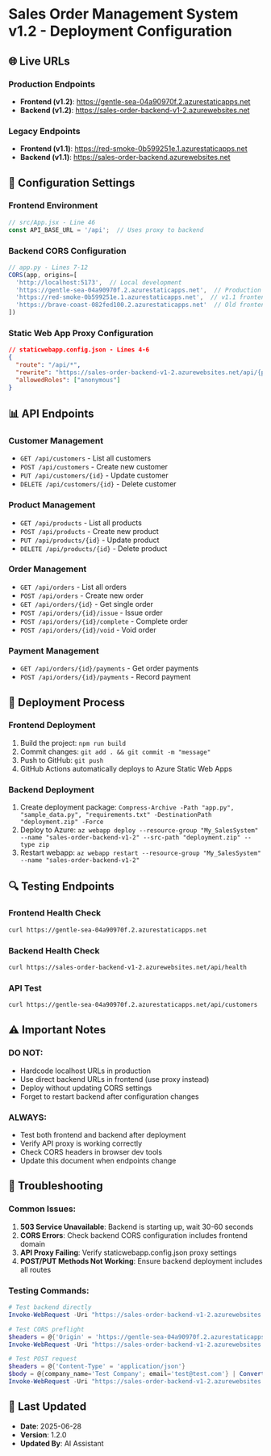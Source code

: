 # Sales Order Management System v1.2 - Deployment Configuration

## 🌐 Live URLs

### Production Endpoints
- **Frontend (v1.2)**: https://gentle-sea-04a90970f.2.azurestaticapps.net
- **Backend (v1.2)**: https://sales-order-backend-v1-2.azurewebsites.net

### Legacy Endpoints  
- **Frontend (v1.1)**: https://red-smoke-0b599251e.1.azurestaticapps.net
- **Backend (v1.1)**: https://sales-order-backend.azurewebsites.net

## 🔧 Configuration Settings

### Frontend Environment
```javascript
// src/App.jsx - Line 46
const API_BASE_URL = '/api';  // Uses proxy to backend
```

### Backend CORS Configuration
```javascript
// app.py - Lines 7-12
CORS(app, origins=[
  'http://localhost:5173',  // Local development
  'https://gentle-sea-04a90970f.2.azurestaticapps.net',  // Production frontend v1.2
  'https://red-smoke-0b599251e.1.azurestaticapps.net',  // v1.1 frontend
  'https://brave-coast-082fed100.2.azurestaticapps.net'  // Old frontend
])
```

### Static Web App Proxy Configuration
```json
// staticwebapp.config.json - Lines 4-6
{
  "route": "/api/*",
  "rewrite": "https://sales-order-backend-v1-2.azurewebsites.net/api/{path}",
  "allowedRoles": ["anonymous"]
}
```

## 📊 API Endpoints

### Customer Management
- `GET /api/customers` - List all customers
- `POST /api/customers` - Create new customer  
- `PUT /api/customers/{id}` - Update customer
- `DELETE /api/customers/{id}` - Delete customer

### Product Management
- `GET /api/products` - List all products
- `POST /api/products` - Create new product
- `PUT /api/products/{id}` - Update product
- `DELETE /api/products/{id}` - Delete product

### Order Management
- `GET /api/orders` - List all orders
- `POST /api/orders` - Create new order
- `GET /api/orders/{id}` - Get single order
- `POST /api/orders/{id}/issue` - Issue order
- `POST /api/orders/{id}/complete` - Complete order  
- `POST /api/orders/{id}/void` - Void order

### Payment Management
- `GET /api/orders/{id}/payments` - Get order payments
- `POST /api/orders/{id}/payments` - Record payment

## 🚀 Deployment Process

### Frontend Deployment
1. Build the project: `npm run build`
2. Commit changes: `git add . && git commit -m "message"`
3. Push to GitHub: `git push`
4. GitHub Actions automatically deploys to Azure Static Web Apps

### Backend Deployment  
1. Create deployment package: `Compress-Archive -Path "app.py", "sample_data.py", "requirements.txt" -DestinationPath "deployment.zip" -Force`
2. Deploy to Azure: `az webapp deploy --resource-group "My_SalesSystem" --name "sales-order-backend-v1-2" --src-path "deployment.zip" --type zip`
3. Restart webapp: `az webapp restart --resource-group "My_SalesSystem" --name "sales-order-backend-v1-2"`

## 🔍 Testing Endpoints

### Frontend Health Check
```bash
curl https://gentle-sea-04a90970f.2.azurestaticapps.net
```

### Backend Health Check  
```bash
curl https://sales-order-backend-v1-2.azurewebsites.net/api/health
```

### API Test
```bash
curl https://gentle-sea-04a90970f.2.azurestaticapps.net/api/customers
```

## ⚠️ Important Notes

### DO NOT:
- Hardcode localhost URLs in production
- Use direct backend URLs in frontend (use proxy instead)
- Deploy without updating CORS settings
- Forget to restart backend after configuration changes

### ALWAYS:
- Test both frontend and backend after deployment
- Verify API proxy is working correctly
- Check CORS headers in browser dev tools
- Update this document when endpoints change

## 🐛 Troubleshooting

### Common Issues:
1. **503 Service Unavailable**: Backend is starting up, wait 30-60 seconds
2. **CORS Errors**: Check backend CORS configuration includes frontend domain
3. **API Proxy Failing**: Verify staticwebapp.config.json proxy settings
4. **POST/PUT Methods Not Working**: Ensure backend deployment includes all routes

### Testing Commands:
```powershell
# Test backend directly
Invoke-WebRequest -Uri "https://sales-order-backend-v1-2.azurewebsites.net/api/customers" -Method Get

# Test CORS preflight
$headers = @{'Origin' = 'https://gentle-sea-04a90970f.2.azurestaticapps.net'}
Invoke-WebRequest -Uri "https://sales-order-backend-v1-2.azurewebsites.net/api/customers" -Method Options -Headers $headers

# Test POST request
$headers = @{'Content-Type' = 'application/json'}
$body = @{company_name='Test Company'; email='test@test.com'} | ConvertTo-Json
Invoke-WebRequest -Uri "https://sales-order-backend-v1-2.azurewebsites.net/api/customers" -Method Post -Headers $headers -Body $body
```

## 📅 Last Updated
- **Date**: 2025-06-28
- **Version**: 1.2.0
- **Updated By**: AI Assistant
